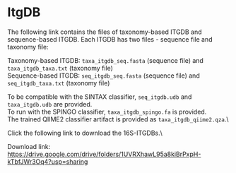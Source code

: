 # ItgDB
The following link contains the files of taxonomy-based ITGDB and sequence-based ITGDB. Each ITGDB has two files - sequence file and taxonomy file:

Taxonomy-based ITGDB: ```taxa_itgdb_seq.fasta``` (sequence file) and ```taxa_itgdb_taxa.txt``` (taxonomy file)\
Sequence-based ITGDB: ```seq_itgdb_seq.fasta``` (sequence file) and ```seq_itgdb_taxa.txt``` (taxonomy file)

To be compatible with the SINTAX classifier, ```seq_itgdb.udb``` and ```taxa_itgdb.udb``` are provided.\
To run with the SPINGO classifier, ```taxa_itgdb_spingo.fa``` is provided.\
The trained QIIME2 classifier artifact is provided as ```taxa_itgdb_qiime2.qza```.\

Click the following link to download the 16S-ITGDBs.\

Download link: https://drive.google.com/drive/folders/1UVRXhawL95a8kiBrPxpH-kTbfJWr3Oq4?usp=sharing

